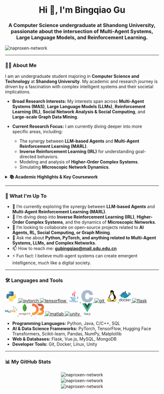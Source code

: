<h1 align="center">Hi 👋, I'm Bingqiao Gu </h1>
<h3 align="center">A Computer Science undergraduate at Shandong University, passionate about the intersection of Multi-Agent Systems, Large Language Models, and Reinforcement Learning.</h3>

<p align="left"> <img src="https://komarev.com/ghpvc/?username=naproxen-network&label=Profile%20views&color=0e75b6&style=flat" alt="naproxen-network" /> </p>

---

### 👨‍🎓 About Me

I am an undergraduate student majoring in **Computer Science and Technology** at **Shandong University**. My academic and research journey is driven by a fascination with complex intelligent systems and their societal implications.

-   **Broad Research Interests:** My interests span across **Multi-Agent Systems (MAS)**, **Large Language Models (LLMs)**, **Reinforcement Learning (RL)**, **Social Network Analysis & Social Computing**, and **Large-scale Graph Data Mining**.

-   **Current Research Focus:** I am currently diving deeper into more specific areas, including:
    -   The synergy between **LLM-based Agents** and **Multi-Agent Reinforcement Learning (MARL)**.
    -   **Inverse Reinforcement Learning (IRL)** for understanding goal-directed behaviors.
    -   Modeling and analysis of **Higher-Order Complex Systems**.
    -   Simulating **Microscopic Network Dynamics**.

<details>
  <summary><b>📚 Academic Highlights & Key Coursework</b></summary>
  <br/>
  Here are some of my key courses with scores that reflect my solid academic foundation:
  <ul>
    <li><b>Algorithm Design and Analysis:</b> 100/100</li>
    <li><b>Computer Vision:</b> 100/100</li>
    <li><b>Java Language Programming:</b> 99/100</li>
    <li><b>Database Course Design:</b> 99/100</li>
    <li><b>Data Structures Course Design:</b> 98/100</li>
    <li><b>Linear Algebra:</b> 96/100</li>
    <li><b>Deep Learning & Neural Networks:</b> 96/100</li>
    <li><b>Machine Learning Theory:</b> 95/100</li>
    <li><b>High-Performance Computing & Parallel Programming:</b> 94/100</li>
    <li><b>Computer Organization:</b> 94/100</li>
    <li><b>Software Engineering:</b> 94/100</li>
    <li><b>Complex Networks and Data Mining:</b> Excellent </li>
  </ul>
</details>

---

### 🚀 What I'm Up To

-   🔭 I’m currently exploring the synergy between **LLM-based Agents** and **Multi-Agent Reinforcement Learning (MARL)**.
-   🌱 I’m diving deep into **Inverse Reinforcement Learning (IRL)**, **Higher-Order Complex Systems**, and the dynamics of **Microscopic Networks**.
-   👯 I’m looking to collaborate on open-source projects related to **AI Agents, RL, Social Computing, or Graph Mining**.
-   💬 Ask me about **Python, PyTorch, and anything related to Multi-Agent Systems, LLMs, and Complex Networks**.
-   📫 How to reach me: **gubingqiao@mail.sdu.edu.cn**
-   ⚡ Fun fact: I believe multi-agent systems can create emergent intelligence, much like a digital society.

---

### 🛠️ Languages and Tools

<p align="left"> 
  <a href="https://www.python.org" target="_blank" rel="noreferrer"> <img src="https://raw.githubusercontent.com/devicons/devicon/master/icons/python/python-original.svg" alt="python" width="40" height="40"/> </a>
  <a href="https://pytorch.org/" target="_blank" rel="noreferrer"> <img src="https://www.vectorlogo.zone/logos/pytorch/pytorch-icon.svg" alt="pytorch" width="40" height="40"/> </a>
  <a href="https://www.tensorflow.org" target="_blank" rel="noreferrer"> <img src="https://www.vectorlogo.zone/logos/tensorflow/tensorflow-icon.svg" alt="tensorflow" width="40" height="40"/> </a>
  <a href="https://www.java.com" target="_blank" rel="noreferrer"> <img src="https://raw.githubusercontent.com/devicons/devicon/master/icons/java/java-original.svg" alt="java" width="40" height="40"/> </a> 
  <a href="https://www.cprogramming.com/" target="_blank" rel="noreferrer"> <img src="https://raw.githubusercontent.com/devicons/devicon/master/icons/c/c-original.svg" alt="c" width="40" height="40"/> </a> 
  <a href="https://git-scm.com/" target="_blank" rel="noreferrer"> <img src="https://www.vectorlogo.zone/logos/git-scm/git-scm-icon.svg" alt="git" width="40" height="40"/> </a>
  <a href="https://www.linux.org/" target="_blank" rel="noreferrer"> <img src="https://raw.githubusercontent.com/devicons/devicon/master/icons/linux/linux-original.svg" alt="linux" width="40" height="40"/> </a>
  <a href="https://www.docker.com/" target="_blank" rel="noreferrer"> <img src="https://raw.githubusercontent.com/devicons/devicon/master/icons/docker/docker-original-wordmark.svg" alt="docker" width="40" height="40"/> </a>
  <a href="https://flask.palletsprojects.com/" target="_blank" rel="noreferrer"> <img src="https://www.vectorlogo.zone/logos/pocoo_flask/pocoo_flask-icon.svg" alt="flask" width="40" height="40"/> </a>
  <a href="https://www.mysql.com/" target="_blank" rel="noreferrer"> <img src="https://raw.githubusercontent.com/devicons/devicon/master/icons/mysql/mysql-original-wordmark.svg" alt="mysql" width="40" height="40"/> </a>
  <a href="https://www.mongodb.com/" target="_blank" rel="noreferrer"> <img src="https://raw.githubusercontent.com/devicons/devicon/master/icons/mongodb/mongodb-original-wordmark.svg" alt="mongodb" width="40" height="40"/> </a>
  <a href="https://d3js.org/" target="_blank" rel="noreferrer"> <img src="https://raw.githubusercontent.com/devicons/devicon/master/icons/d3js/d3js-original.svg" alt="d3js" width="40" height="40"/> </a>
  <a href="https://www.mathworks.com/" target="_blank" rel="noreferrer"> <img src="https://upload.wikimedia.org/wikipedia/commons/2/21/Matlab_Logo.png" alt="matlab" width="40" height="40"/> </a>
  <a href="https://unity.com/" target="_blank" rel="noreferrer"> <img src="https://www.vectorlogo.zone/logos/unity3d/unity3d-icon.svg" alt="unity" width="40" height="40"/> </a> 
  <a href="https://vuejs.org/" target="_blank" rel="noreferrer"> <img src="https://raw.githubusercontent.com/devicons/devicon/master/icons/vuejs/vuejs-original-wordmark.svg" alt="vuejs" width="40" height="40"/> </a>
</p>

-   **Programming Languages:** Python, Java, C/C++, SQL
-   **AI & Data Science Frameworks:** PyTorch, TensorFlow, Hugging Face Transformers, Scikit-learn, Pandas, NumPy, Matplotlib
-   **Web & Databases:** Flask, Vue.js, MySQL, MongoDB
-   **Developer Tools:** Git, Docker, Linux, Unity

---

### 📊 My GitHub Stats

<p align="center">
  <img align="center" src="https://github-readme-stats.vercel.app/api/top-langs?username=naproxen-network&show_icons=true&locale=en&layout=compact&theme=vision-friendly-dark" alt="naproxen-network" />
  <br/>
  <img align="center" src="https://github-readme-stats.vercel.app/api?username=naproxen-network&show_icons=true&locale=en&theme=vision-friendly-dark" alt="naproxen-network" />
  <br/>
  <img align="center" src="https://github-readme-streak-stats.herokuapp.com/?user=naproxen-network&theme=vision-friendly-dark" alt="naproxen-network" />
</p>

<!--
**Naproxen-Network/Naproxen-Network** is a ✨ _special_ ✨ repository because its `README.md` (this file) appears on your GitHub profile.
-->
